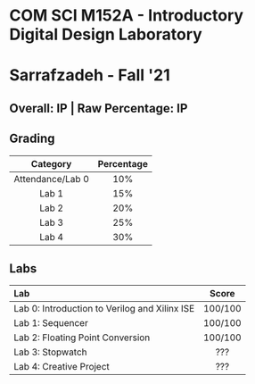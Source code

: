 # COM SCI M152A - Introductory Digital Design Laboratory

# Sarrafzadeh - Fall '21

## Overall: IP | Raw Percentage: IP

## Grading

|     Category     | Percentage |
| :--------------: | :--------: |
| Attendance/Lab 0 |    10%     |
|      Lab 1       |    15%     |
|      Lab 2       |    20%     |
|      Lab 3       |    25%     |
|      Lab 4       |    30%     |

## Labs

| Lab                                           |  Score  |
| :-------------------------------------------- | :-----: |
| Lab 0: Introduction to Verilog and Xilinx ISE | 100/100 |
| Lab 1: Sequencer                              | 100/100 |
| Lab 2: Floating Point Conversion              | 100/100 |
| Lab 3: Stopwatch                              |   ???   |
| Lab 4: Creative Project                       |   ???   |

